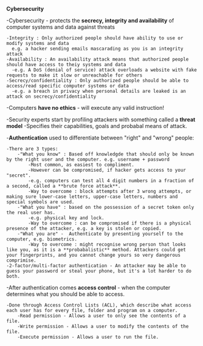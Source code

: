 **Cybersecurity** 

-Cybersecurity - protects the **secrecy, integrity and availability** of computer systems and data against threats
    
    -Integrity : Only authorized people should have ability to use or modify systems and data
      e.g. a hacker sending emails mascarading as you is an integrity attack
    -Availability : An availability attack means that authorized people should have access to theiy systems and data
      -e.g. A DoS (denial of service) attack overloads a website with fake requests to make it slow or unreachable for others
    -Secrecy/confidentiality : Only authorized people should be able to access/read specific computer systems or data
      -e.g. a breach in privacy when personal details are leaked is an attack on secrecy/confidentiality
     
-Computers **have no ethics** - will execute any valid instruction!

-Security experts start by profiling attackers with something called a **threat model**
    -Specifies their capabilities, goals and probabal means of attack.

-**Authentication** used to differentiate between "right" and "wrong" people:
    
    -There are 3 types:
        -"What you know" : Based off knowledgde that should only be known by the right user and the computer. e.g. username + password
            -Most common, as easiest to compliment. 
            -However can be compromised, if hacker gets access to your "secret".
            -e.g. computers can test all 4 digit numbers in a fraction of a second, called a **brute force attack**.
            -Way to overcome : block attempts after 3 wrong attempts, or making sure lower-case letters, upper-case letters, numbers and special symbols are used.
        -"What you have" : based on the possession of a secret token only the real user has.
            -e.g. physical key and lock.  
            -Way to overcome : can be compromised if there is a physical presence of the attacker, e.g. a key is stolen or copied.
        -"What you are" -  Authenticate by presenting yourself to the computer, e.g. biometrics.
            -Way to overcome : might recognise wrong person that looks like you, as it is a **probabalistic** method. Attackers could get your fingerprints, and you cannot change yours so very dangerous comprimise.
    -2-factor/multi-factor authentication - An attacker may be able to guess your password or steal your phone, but it's a lot harder to do both.

-After authentication comes **access control** - when the computer determines what you should be able to access.

    -Done through Access Control Lists (ACL), which describe what access each user has for every file, folder and program on a computer.
        -Read permission - Allows a user to only see the contents of a file.
        -Write permission - Allows a user to modify the contents of the file.
        -Execute permission - Allows a user to run the file.
            
            
            
